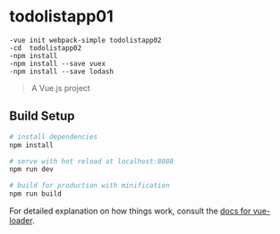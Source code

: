 # todolistapp01
```
-vue init webpack-simple todolistapp02  
-cd  todolistapp02  
-npm install  
-npm install --save vuex  
-npm install --save lodash

```
> A Vue.js project

## Build Setup

``` bash
# install dependencies
npm install

# serve with hot reload at localhost:8080
npm run dev

# build for production with minification
npm run build
```

For detailed explanation on how things work, consult the [docs for vue-loader](http://vuejs.github.io/vue-loader).
